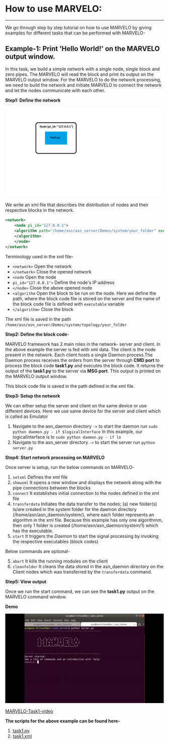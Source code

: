 # How to use MARVELO:
------------------------


We go through step by step tutorial on how to use MARVELO by giving examples for different tasks that can be performed with MARVELO-

## Example-1: Print 'Hello World!' on the MARVELO output window.

In this task, we build a simple network with a single node, single block and zero pipes. The MARVELO will read the block and print its output on the MARVELO output window. For the MARVELO to do the network processing, we need to build the network and initiate MARVELO to connect the network and let the nodes communicate with each other.

**Step1: Define the network** 

![example1](pictures/example1.png)

We write an xml file that describes the distribution of nodes and their respective blocks in the network.

```xml
<network> 
    <node pi_id="127.0.0.1">
	<algorithm path="/home/asn/asn_server/Demos/system/your_folder" executable="./task1.py">                                	
	</algorithm>
    </node> 
</network> 
```

Terminology used in the xml file-

*  `<network>` Open the network
*  `</network>` Close the opened network	
*  `<node` Open the node
* `pi_id="127.0.0.1">` Define the node's IP address
*  `</node>` Close the above opened node
*  `<algorithm` Open the block to be run on the node. Here we define the path, where the block code file is stored on the server and the     name of the block code file is defined with `executable` variable
*  `</algorithm>` Close the block

The xml file is saved in the path `/home/asn/asn_server/Demos/system/topology/your_folder` 

**Step2: Define the block code**- 

MARVELO framework has 2 main roles in the network- server and client. In the above example the server is fed with xml data. The client is the node present in the network. Each client hosts a single Daemon process.The Daemon process receives the orders from the server through **CMD port** to process the block code **task1.py** and executes the block code. It returns the output of the **task1.py** to the server via **MSG port**. This output is printed on the MARVELO output window.

This block code file is saved in the path defined in the xml file.

**Step3: Setup the network**

We can either setup the server and client on the same device or use different devices. Here we use same device for the server and client which is called as Emulator

  1. Navigate to the asn_daemon directory `->` to start the daemon run `sudo python daemon.py - if $logicalInterface` In this example,        our logicalInterface is lo `sudo python daemon.py - if lo`
  2. Navigate to the asn_server directory `->` to start the server run `python server.py` 

**Step4: Start network processing on MARVELO**

Once server is setup, run the below commands on MARVELO-

  1. `setxml` Defines the xml file 
  2. `showxml` It opens a new window and displays the network along with the pipe connections between the blocks
  3. `connect` It establishes initial connection to the nodes defined in the xml file 
  3. `transferdata` Initiates the data transfer to the nodes; (a) new folder(s) is/are created in the system folder for the daemon directory (/home/asn/asn_daemon/system/), where each folder represents an algorithm in the xml file. Because this example has only one algorithmm, then only 1 folder is created  (/home/asn/asn_daemon/system/1) which has the executable.
  4. `start` It triggers the *Daemon* to start the signal processing by invoking the respective executables (block codes)

Below commands are optional-

  5. `abort` It kills the running modules on the client 
  6. `cleanfolder` It cleans the data stored in the asn_daemon directory on the Client nodes which was transferred by the `transferdata`       command.

**Step5: View output**

Once we run the start command, we can see the **task1.py** output on the MARVELO command window.

**Demo**

 ![video-to-gif-1](gif/video-to-gif-2.gif)

 [MARVELO-Task1-video](videos/example1_muted.mp4)

**The scripts for the above example can be found here-**
  1. [task1.py](task1.py) 
  2. [task1.xml](task1.xml)


